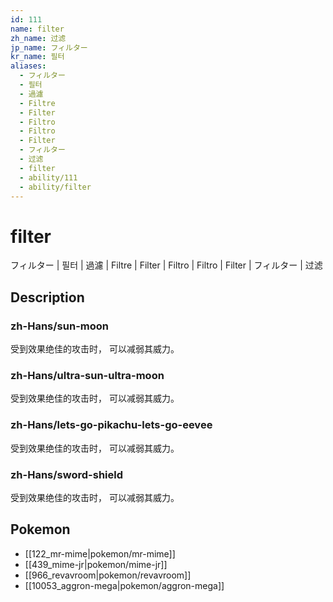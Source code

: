 ```yaml
---
id: 111
name: filter
zh_name: 过滤
jp_name: フィルター
kr_name: 필터
aliases:
  - フィルター
  - 필터
  - 過濾
  - Filtre
  - Filter
  - Filtro
  - Filtro
  - Filter
  - フィルター
  - 过滤
  - filter
  - ability/111
  - ability/filter
---
```

# filter

フィルター | 필터 | 過濾 | Filtre | Filter | Filtro | Filtro | Filter | フィルター | 过滤

## Description

### zh-Hans/sun-moon

受到效果绝佳的攻击时，
可以减弱其威力。

### zh-Hans/ultra-sun-ultra-moon

受到效果绝佳的攻击时，
可以减弱其威力。

### zh-Hans/lets-go-pikachu-lets-go-eevee

受到效果绝佳的攻击时，
可以减弱其威力。

### zh-Hans/sword-shield

受到效果绝佳的攻击时，
可以减弱其威力。

## Pokemon

- [[122_mr-mime|pokemon/mr-mime]]
- [[439_mime-jr|pokemon/mime-jr]]
- [[966_revavroom|pokemon/revavroom]]
- [[10053_aggron-mega|pokemon/aggron-mega]]

